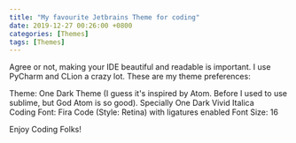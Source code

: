 ```yaml
---
title: "My favourite Jetbrains Theme for coding"
date: 2019-12-27 00:26:00 +0800
categories: [Themes]
tags: [Themes]
---
```


Agree or not, making your IDE beautiful and readable is important. I use PyCharm and CLion a crazy lot. These are my theme preferences:

Theme: One Dark Theme (I guess it's inspired by Atom. Before I used to use sublime, but God Atom is so good). Specially One Dark Vivid Italica  
Coding Font: Fira Code (Style: Retina) with ligatures enabled
Font Size: 16  

Enjoy Coding Folks!

